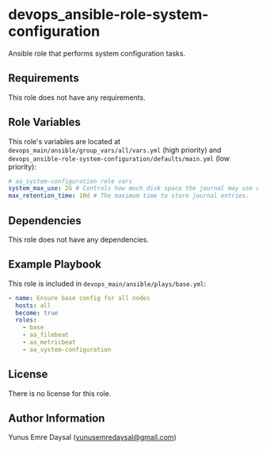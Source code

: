 devops_ansible-role-system-configuration
=========

Ansible role that performs system configuration tasks.

Requirements
------------

This role does not have any requirements.

Role Variables
--------------

This role's variables are located at `devops_main/ansible/group_vars/all/vars.yml` (high priority) and `devops_ansible-role-system-configuration/defaults/main.yml` (low priority):

```yml
# aa_system-configuration role vars
system_max_use: 2G # Controls how much disk space the journal may use up at most.
max_retention_time: 10d # The maximum time to store journal entries.
```

Dependencies
------------

This role does not have any dependencies.

Example Playbook
----------------

This role is included in `devops_main/ansible/plays/base.yml`:

```yml
- name: Ensure base config for all nodes
  hosts: all
  become: true
  roles:
    - base
    - aa_filebeat
    - aa_metricbeat
    - aa_system-configuration
```

License
-------

There is no license for this role.

Author Information
------------------

Yunus Emre Daysal (yunusemredaysal@gmail.com)
